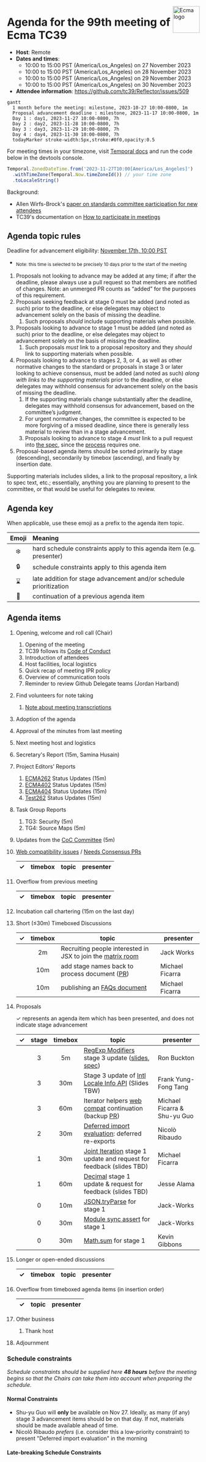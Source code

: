 <img src="../images/Ecma_RVB-003.jpg" align="right" height="70" alt="Ecma logo" /> <!-- markdownlint-disable-line MD041 -->

# Agenda for the 99th meeting of Ecma TC39

- **Host**: Remote
- **Dates and times**:
  - 10:00 to 15:00 PST (America/Los\_Angeles) on 27 November 2023
  - 10:00 to 15:00 PST (America/Los\_Angeles) on 28 November 2023
  - 10:00 to 15:00 PST (America/Los\_Angeles) on 29 November 2023
  - 10:00 to 15:00 PST (America/Los\_Angeles) on 30 November 2023
- **Attendee information**: https://github.com/tc39/Reflector/issues/509

```mermaid
gantt
  1 month before the meeting: milestone, 2023-10-27 10:00-0800, 1m
  Proposal advancement deadline : milestone, 2023-11-17 10:00-0800, 1m
  Day 1 : day1, 2023-11-27 10:00-0800, 7h
  Day 2 : day2, 2023-11-28 10:00-0800, 7h
  Day 3 : day3, 2023-11-29 10:00-0800, 7h
  Day 4 : day4, 2023-11-30 10:00-0800, 7h
  todayMarker stroke-width:5px,stroke:#0f0,opacity:0.5
```

For meeting times in your timezone, visit [Temporal docs](https://tc39.es/proposal-temporal/docs/) and run the code below in the devtools console.

```js
Temporal.ZonedDateTime.from('2023-11-27T10:00[America/Los_Angeles]')
  .withTimeZone(Temporal.Now.timeZoneId()) // your time zone
  .toLocaleString()
```

Background:

- Allen Wirfs-Brock's [paper on standards committee participation for new attendees](http://wirfs-brock.com/allen/files/papers/standpats-asianplop2016.pdf)
- TC39's documentation on [How to participate in meetings](https://github.com/tc39/how-we-work/blob/HEAD/how-to-participate-in-meetings.md)

## Agenda topic rules

Deadline for advancement eligibility: [November 17th, 10:00 PST](https://www.timeanddate.com/countdown/generic?p0=1440&iso=20231117T18&msg=TC39%20Submission%20deadline)

- <sub>Note: this time is selected to be precisely 10 days prior to the start of the meeting</sub>

1. Proposals not looking to advance may be added at any time; if after the deadline, please always use a pull request so that members are notified of changes. Note: an unmerged PR counts as “added” for the purposes of this requirement.
1. Proposals seeking feedback at stage 0 must be added (and noted as such) prior to the deadline, or else delegates may object to advancement solely on the basis of missing the deadline.
    1. Such proposals *should* include supporting materials when possible.
1. Proposals looking to advance to stage 1 must be added (and noted as such) prior to the deadline, or else delegates may object to advancement solely on the basis of missing the deadline.
    1. Such proposals *must* link to a proposal repository and they *should* link to supporting materials when possible.
1. Proposals looking to advance to stages 2, 3, or 4, as well as other normative changes to the standard or proposals in stage 3 or later looking to achieve consensus, must be added (and noted as such) *along with links to the supporting materials* prior to the deadline, or else delegates may withhold consensus for advancement solely on the basis of missing the deadline.
    1. If the supporting materials change substantially after the deadline, delegates may withhold consensus for advancement, based on the committee’s judgment.
    1. For urgent normative changes, the committee is expected to be more forgiving of a missed deadline, since there is generally less material to review than in a stage advancement.
    1. Proposals looking to advance to stage 4 *must* link to a pull request into [the spec](https://github.com/tc39/ecma262), since the [process](https://tc39.github.io/process-document/) requires one.
1. Proposal-based agenda items should be sorted primarily by stage (descending), secondarily by timebox (ascending), and finally by insertion date.

Supporting materials includes slides, a link to the proposal repository, a link to spec text, etc.; essentially, anything you are planning to present to the committee, or that would be useful for delegates to review.

## Agenda key

When applicable, use these emoji as a prefix to the agenda item topic.

| Emoji | Meaning                                                              |
| :---: | :---                                                                 |
|  ❄️    | hard schedule constraints apply to this agenda item (e.g. presenter) |
|  🔒   | schedule constraints apply to this agenda item                       |
|  ⌛️   | late addition for stage advancement and/or schedule prioritization   |
|  🔁   | continuation of a previous agenda item                               |

## Agenda items

1. Opening, welcome and roll call (Chair)
    1. Opening of the meeting
    1. TC39 follows its [Code of Conduct](https://tc39.github.io/code-of-conduct/)
    1. Introduction of attendees
    1. Host facilities, local logistics
    1. Quick recap of meeting IPR policy
    1. Overview of communication tools
    1. Reminder to review Github Delegate teams (Jordan Harband)
1. Find volunteers for note taking
    1. [Note about meeting transcriptions](https://github.com/tc39/Reflector/issues/460)
1. Adoption of the agenda
1. Approval of the minutes from last meeting
1. Next meeting host and logistics
1. Secretary's Report (15m, Samina Husain)
1. Project Editors’ Reports
    1. [ECMA262](https://github.com/tc39/ecma262) Status Updates (15m)
    1. [ECMA402](https://github.com/tc39/ecma402) Status Updates (15m)
    1. [ECMA404](https://www.ecma-international.org/publications/standards/Ecma-404.htm) Status Updates (15m)
    1. [Test262](https://github.com/tc39/test262) Status Updates (15m)
1. Task Group Reports
    <!-- 1. TG2: Internationalization (5m) - in practice, this is covered via the ECMA-402 project editors' report -->
    1. TG3: Security (5m)
    1. TG4: Source Maps (5m)
1. Updates from the [CoC Committee](https://tc39.es/code-of-conduct/#code-of-conduct-committee) (5m)
1. [Web compatibility issues](https://github.com/tc39/ecma262/issues?utf8=✓&q=is%3Aopen+label%3A%22web+reality%22+is%3Aissue) / [Needs Consensus PRs](https://github.com/tc39/ecma262/pulls?q=is%3Apr+is%3Aopen+label%3A%22needs+consensus%22)

    | ✓ | timebox | topic | presenter |
    |:-:|:-------:|-------|-----------|

1. Overflow from previous meeting

    | ✓ | timebox | topic | presenter |
    |:-:|:-------:|-------|-----------|

1. Incubation call chartering (15m on the last day)

1. Short (&le;30m) Timeboxed Discussions

    | ✓ | timebox | topic | presenter |
    |:-:|:-------:|-------|-----------|
    |   | 2m  | Recruiting people interested in JSX to join the [matrix room](https://matrix.to/#/#jsx:matrix.org) | Jack Works |
    |   | 10m | add stage names back to process document ([PR](https://github.com/tc39/process-document/pull/36)) | Michael Ficarra |
    |   | 10m | publishing an [FAQs document](https://github.com/tc39/faq) | Michael Ficarra |

1. Proposals

    ✓ represents an agenda item which has been presented, and does not indicate stage advancement

    | ✓ | stage | timebox | topic | presenter |
    |:-:|:-----:|:-------:|-------|-----------|
    |   | 3     | 5m  | [RegExp Modifiers](https://github.com/tc39/proposal-regexp-modifiers) stage 3 update ([slides](https://1drv.ms/p/s!AjgWTO11Fk-TkpR3y23lo5uqnkyQVA?e=UIpIZP), [spec](https://tc39.es/proposal-regexp-modifiers)) | Ron Buckton |
    |   | 3     | 30m | Stage 3 update of [Intl Locale Info API](https://github.com/tc39/proposal-intl-locale-info) (Slides TBW) | Frank Yung-Fong Tang |
    |   | 3     | 60m | Iterator helpers [web compat](https://github.com/tc39/proposal-iterator-helpers/issues/286) continuation (backup [PR](https://github.com/tc39/proposal-iterator-helpers/pull/287)) | Michael Ficarra &amp; Shu-yu Guo |
    |   | 2     | 30m | [Deferred import evaluation](https://github.com/tc39/proposal-defer-import-eval/): deferred re-exports | Nicolò Ribaudo |
    |   | 1     | 30m | [Joint Iteration](https://github.com/tc39/proposal-joint-iteration) stage 1 update and request for feedback (slides TBD) | Michael Ficarra |
    |   | 1     | 60m | [Decimal](https://github.com/tc39/proposal-decimal/) stage 1 update & request for feedback (slides TBD) | Jesse Alama |
    |   | 0     | 10m | [JSON.tryParse](https://github.com/Jack-Works/proposal-json-tryParse) for stage 1 | Jack-Works |
    |   | 0     | 30m | [Module sync assert](https://github.com/Jack-Works/proposal-module-sync-assert) for stage 1 | Jack-Works |
    |   | 0     | 30m | [Math.sum](https://github.com/bakkot/proposal-math-sum) for stage 1 | Kevin Gibbons |

1. Longer or open-ended discussions

    | ✓ | timebox | topic | presenter |
    |:-:|:-------:|-------|-----------|

1. Overflow from timeboxed agenda items (in insertion order)

    | ✓ | topic | presenter |
    |:-:|-------|-----------|

1. Other business
    1. Thank host
1. Adjournment

### Schedule constraints

*Schedule constraints should be supplied here **48 hours** before the meeting begins so that the Chairs can take them into account when preparing the schedule.*

<!-- DO NOT PUT YOUR CONSTRAINTS HERE! Put them in one of the next sections: either "Normal Constraints" or "Late-breaking Schedule Constraints" -->

<!-- Be specific! Provide a full name, date and time range that they will or will not be available, and which sessions they are trying to prioritize. Satisfaction not guaranteed, but more information is useful. Conflicting constraints honored on a first-come, first served basis. -->

#### Normal Constraints

<!-- Constraints supplied more than 48 hours before the meeting should go here -->

- Shu-yu Guo will **only** be available on Nov 27. Ideally, as many (if any) stage 3 advancement items should be on that day. If not, materials should be made available ahead of time.
- Nicolô Ribaudo *prefers* (i.e. consider this a low-priority constraint) to present "Deferred import evaluation" in the morning

#### Late-breaking Schedule Constraints

<!-- Constraints supplied less than 48 hours before the meeting should go here -->
